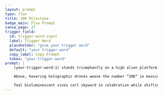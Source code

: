 ```yaml
---
layout: prompt
type: flux
title: 20K Milestone
badge_main: Flux Prompt
canva_page: 27
trigger_field:
  id: trigger-word-input
  label: Trigger Word
  placeholder: "give your trigger word"
  default: "your trigger word"
  copy_label: Copy Prompt
  token: "your-trigger-word"
prompt: |
    (your-trigger-word:1) stands triumphantly on a high alien platform deep in a glowing rainforest, fitted dark blue T-shirt clinging beneath cool violet mist as his arms lift in joyful victory.

    Above, hovering holographic drones weave the number “20K” in massive translucent magenta glyphs that subtly morph into “20,000 VIEWS,” pulsing with indigo ambience like a broadcast across alien networks.

    Teal bioluminescent vines curl skyward in celebration while shifting digital patterns illuminate his wide smile and fully visible face, captured in a hyperreal 9:16 celebration of momentum and reach.
---
```

